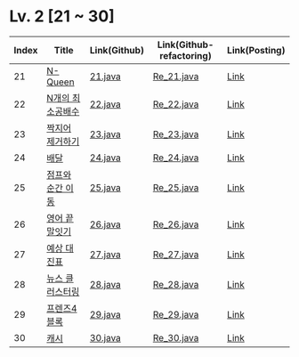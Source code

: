 # Lv. 2 \[21 ~ 30]

| Index | Title | Link(Github) | Link(Github-refactoring) | Link(Posting) |
|----|----|----|----|----|
| 21 | [N-Queen](https://school.programmers.co.kr/learn/courses/30/lessons/12952) | [21.java](https://github.com/2384320/Programmers-Algorithm/blob/main/Lv.2/21~30/21.java) | [Re_21.java](https://github.com/2384320/Programmers-Algorithm/blob/main/Lv.2/21~30/Re_21.java) | [Link](https://swift-badge-161.notion.site/Lv-2-021-N-Queen-2566e9230b2a48a1969bc5b136a4ead3) |
| 22 | [N개의 최소공배수](https://school.programmers.co.kr/learn/courses/30/lessons/12953) | [22.java](https://github.com/2384320/Programmers-Algorithm/blob/main/Lv.2/21~30/22.java) | [Re_22.java]() | [Link](https://swift-badge-161.notion.site/Lv-2-022-N-2fc31b4de38b4adbbb12c9d69b749234) |
| 23 | [짝지어 제거하기](https://school.programmers.co.kr/learn/courses/30/lessons/12973) | [23.java](https://github.com/2384320/Programmers-Algorithm/blob/main/Lv.2/21~30/23.java) | [Re_23.java]() | [Link](https://swift-badge-161.notion.site/Lv-2-023-42dab18b54dc47fb9dcae25466afd645) |
| 24 | [배달](https://school.programmers.co.kr/learn/courses/30/lessons/12978) | [24.java](https://github.com/2384320/Programmers-Algorithm/blob/main/Lv.2/21~30/24.java) | [Re_24.java]() | [Link](https://swift-badge-161.notion.site/Lv-2-024-a981a6b7be194b1c90dc393793738b4c) |
| 25 | [점프와 순간 이동](https://school.programmers.co.kr/learn/courses/30/lessons/12980) | [25.java](https://github.com/2384320/Programmers-Algorithm/blob/main/Lv.2/21~30/25.java) | [Re_25.java]() | [Link](https://swift-badge-161.notion.site/Lv-2-025-e364c14d56fb4b05a3a95ee258c147d6) |
| 26 | [영어 끝말잇기](https://school.programmers.co.kr/learn/courses/30/lessons/12981) | [26.java](https://github.com/2384320/Programmers-Algorithm/blob/main/Lv.2/21~30/26.java) | [Re_26.java]() | [Link](https://swift-badge-161.notion.site/Lv-2-026-4b460edd5d564277b42e25c29c594b87) |
| 27 | [예상 대진표](https://school.programmers.co.kr/learn/courses/30/lessons/12985) | [27.java](https://github.com/2384320/Programmers-Algorithm/blob/main/Lv.2/21~30/27.java) | [Re_27.java]() | [Link](https://swift-badge-161.notion.site/Lv-2-027-53a20bf466094acf9da38ff074bf744b) |
| 28 | [뉴스 클러스터링](https://school.programmers.co.kr/learn/courses/30/lessons/17677) | [28.java](https://github.com/2384320/Programmers-Algorithm/blob/main/Lv.2/21~30/28.java) | [Re_28.java]() | [Link](https://swift-badge-161.notion.site/Lv-2-028-654b251b8efc4537a8fe2c75c7b0cbcf) |
| 29 | [프렌즈4블록](https://school.programmers.co.kr/learn/courses/30/lessons/17679) | [29.java](https://github.com/2384320/Programmers-Algorithm/blob/main/Lv.2/21~30/29.java) | [Re_29.java]() | [Link](https://swift-badge-161.notion.site/Lv-2-029-4-a6fef09c4d1e4101b15f7132ab5a11ef) |
| 30 | [캐시](https://school.programmers.co.kr/learn/courses/30/lessons/17680) | [30.java](https://github.com/2384320/Programmers-Algorithm/blob/main/Lv.2/21~30/30.java) | [Re_30.java]() | [Link](https://swift-badge-161.notion.site/Lv-2-030-d00fbe18601543399a6512b6148cba0d) |
